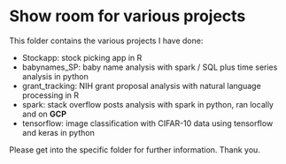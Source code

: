 # Show room for various projects

This folder contains the various projects I have done:

- Stockapp: stock picking app in R
- babynames_SP: baby name analysis with spark / SQL plus time series analysis in python
- grant_tracking: NIH grant proposal analysis with natural language processing in R
- spark: stack overflow posts analysis with spark in python, ran locally and on **GCP**
- tensorflow: image classification with CIFAR-10 data using tensorflow and keras in python

Please get into the specific folder for further information. Thank you.
